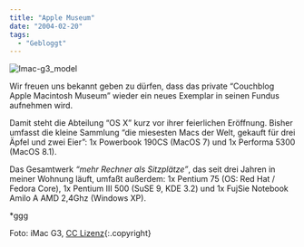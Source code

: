 ```yaml
---
title: "Apple Museum"
date: "2004-02-20"
tags:
  - "Gebloggt"
---
```


![Imac-g3_model](/img/couchblog/Imac-g3_model.jpg)

Wir freuen uns bekannt geben zu dürfen, dass das private “Couchblog Apple Macintosh Museum” wieder ein neues Exemplar in seinen Fundus aufnehmen wird.

Damit steht die Abteilung “OS X” kurz vor ihrer feierlichen Eröffnung. Bisher umfasst die kleine Sammlung “die miesesten Macs der Welt, gekauft für drei Äpfel und zwei Eier”: 1x Powerbook 190CS (MacOS 7) und 1x Performa 5300 (MacOS 8.1).

Das Gesamtwerk _“mehr Rechner als Sitzplätze”_, das seit drei Jahren in meiner Wohnung läuft, umfaßt außerdem: 1x Pentium 75 (OS: Red Hat / Fedora Core), 1x Pentium III 500 (SuSE 9, KDE 3.2) und 1x FujSie Notebook Amilo A AMD 2,4Ghz (Windows XP).

\*ggg

Foto: iMac G3, [CC Lizenz](https://commons.wikimedia.org/wiki/File:Imac-g3_model.jpg){:.copyright}
